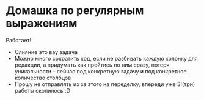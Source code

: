 # Домашка по регулярным выражениям

Работает!
* Слияние это вау задача 
* Можно много сократить код, если не разбивать каждую колонку для редакции, а придумать как пройтись по ним сразу, потеря уникальности - сейчас под конкретную задачу и под конкретное количество столбцов
* Прошу не отправлять из за этого на переделку, впереди уже 3!(три) работы скопилось :D 